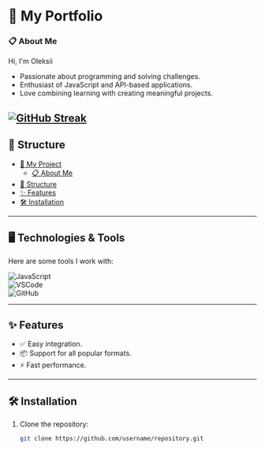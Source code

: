 # 🚀 My Portfolio

### 📋 About Me

Hi, I'm Oleksii
- Passionate about programming and solving challenges.  
- Enthusiast of JavaScript and API-based applications.  
- Love combining learning with creating meaningful projects.  

[![GitHub Streak](https://streak-stats.demolab.com/?user=olexij-de)](https://git.io/streak-stats)
---

## 📂 Structure
- [🚀 My Project](#-my-project)
    - [📋 About Me](#-about-#)
- [📂 Structure](#-structure)
- [✨ Features](#-features)
- [🛠️ Installation](#-installation)

---

## 🖥️ Technologies & Tools  
Here are some tools I work with:  

![JavaScript](https://img.shields.io/badge/JavaScript-000000?style=flat&logo=javascript&logoColor=F7DF1E)  
![VSCode](https://img.shields.io/badge/VSCode-007ACC?style=flat&logo=visual-studio-code&logoColor=white)  
![GitHub](https://img.shields.io/badge/GitHub-181717?style=flat&logo=github&logoColor=white)  


---

## ✨ Features  
- ✅ Easy integration.  
- 📦 Support for all popular formats.  
- ⚡ Fast performance.

---

## 🛠️ Installation

1. Clone the repository:  
   ```bash
   git clone https://github.com/username/repository.git
